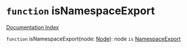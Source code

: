 # `function` isNamespaceExport

[Documentation Index](../README.md)

`function` isNamespaceExport(node: [Node](../interface.Node/README.md)): node `is` [NamespaceExport](../interface.NamespaceExport/README.md)

